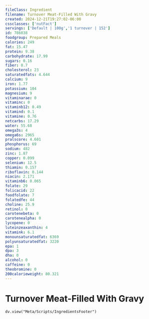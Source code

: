 ```yaml
---
fileClass: Ingredient
filename: Turnover Meat-Filled With Gravy
created: 2024-12-21T19:27:02-06:00
cssclasses: ['nutFact']
servings: ['Default | 100g','1 turnover | 152']
id: 786038
foodgroup: Prepared Meals
calories: 249
fat: 15.47
protein: 9.38
carbohydrate: 17.99
sugars: 0.16
fiber: 0.7
cholesterol: 23
saturatedfats: 4.644
calcium: 9
iron: 1.77
potassium: 104
magnesium: 9
vitaminarae: 0
vitaminc: 0
vitaminb12: 0.49
vitamind: 0.1
vitamine: 0.76
netcarbs: 17.29
water: 55.68
omega3s: 4
omega6s: 2965
pralscore: 4.601
phosphorus: 69
sodium: 482
zinc: 1.87
copper: 0.099
selenium: 12.5
thiamin: 0.157
riboflavin: 0.144
niacin: 2.171
vitaminb6: 0.065
folate: 29
folicacid: 22
foodfolate: 7
folatedfe: 44
choline: 25.9
retinol: 0
carotenebeta: 0
carotenealpha: 0
lycopene: 0
luteinzeaxanthin: 4
vitamink: 6.1
monounsaturatedfat: 6369
polyunsaturatedfat: 3220
epa: 1
dpa: 3
dha: 0
alcohol: 0
caffeine: 0
theobromine: 0
200calorieweight: 80.321
---
```


# Turnover Meat-Filled With Gravy

```dataviewjs
dv.view("Meta/Scripts/IngredientsFooter")
```